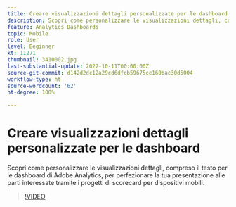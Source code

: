 ```yaml
---
title: Creare visualizzazioni dettagli personalizzate per le dashboard
description: Scopri come personalizzare le visualizzazioni dettagli, compreso il testo per le dashboard di Adobe Analytics, per perfezionare la tua presentazione alle parti interessate tramite i progetti di scorecard per dispositivi mobili.
feature: Analytics Dashboards
topic: Mobile
role: User
level: Beginner
kt: 11271
thumbnail: 3410002.jpg
last-substantial-update: 2022-10-11T00:00:00Z
source-git-commit: d142d2dc12a29cd6dfcb59675ce160bac30d5004
workflow-type: ht
source-wordcount: '62'
ht-degree: 100%

---
```



# Creare visualizzazioni dettagli personalizzate per le dashboard

Scopri come personalizzare le visualizzazioni dettagli, compreso il testo per le dashboard di Adobe Analytics, per perfezionare la tua presentazione alle parti interessate tramite i progetti di scorecard per dispositivi mobili.

>[!VIDEO](https://video.tv.adobe.com/v/3410002/?quality=12&learn=on)

